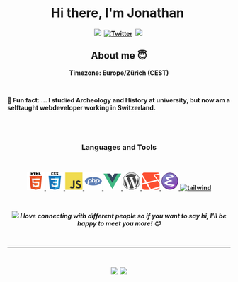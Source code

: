 <div>
<p>
<h1 align="center"><b>Hi there, I'm Jonathan <img src="https://docs.google.com/uc?export=download&id=166Ecq6uBl61U14OUlkHOHIBv2ArKoumJ" alt="" width="30"></h1>
</p>

<p align="center">
<a href="https://jonathanconde.com/"><img src="https://img.shields.io/badge/-PORTFOLIO-%23ff69b4&?style=for-the-badge&?color=ff69b4 alt="Portfolio" /></a>&nbsp;
<a href="https://twitter.com/JC0nde" ><img src="https://img.shields.io/badge/Twitter-1DA1F2?style=for-the-badge&logo=twitter&logoColor=white" alt="Twitter" /></a>&nbsp;
<a href="https://www.linkedin.com/in/jonathanconde/"><img src="https://img.shields.io/badge/Linkedin-2962FF?style=for-the-badge&logo=linkedin&logoColor=white alt="HashNode" /></a>&nbsp;
</p>
 
<h2 align="center">About me 😇</h2>
<p align="center">
Timezone: Europe/Zürich (CEST)
</p>
<br />

:ghost: Fun fact: ... I studied Archeology and History at university, but now am a selftaught webdeveloper working in Switzerland. <br />

<br />  
<br />  
<p>
<h3 align="center"> Languages and Tools</h3>
</p>
<br />
<p align="center">
<a href="https://www.w3.org/html/" target="_blank"> <img src="https://raw.githubusercontent.com/devicons/devicon/master/icons/html5/html5-original-wordmark.svg" alt="html5" width="40" height="40"/> </a>
<a href="https://www.w3schools.com/css/" target="_blank"> <img src="https://raw.githubusercontent.com/devicons/devicon/master/icons/css3/css3-original-wordmark.svg" alt="css3" width="40" height="40"/> </a>
<a href="https://developer.mozilla.org/en-US/docs/Web/JavaScript" target="_blank"> <img src="https://raw.githubusercontent.com/devicons/devicon/master/icons/javascript/javascript-original.svg" alt="javascript" width="40" height="40"/> </a>
<a href="https://www.php.net/" target="_blank"> <img src="https://raw.githubusercontent.com/devicons/devicon/master/icons/php/php-plain.svg" alt="html5" width="40" height="40"/> </a>
<a href="https://vuejs.org/" target="_blank"> <img src="https://raw.githubusercontent.com/github/explore/80688e429a7d4ef2fca1e82350fe8e3517d3494d/topics/vue/vue.png" alt="vue" width="40" height="40"/> </a>
<a href="https://wordpres.org/" target="_blank"> <img alt="WordPress" width="40px" src="https://github.com/devicons/devicon/blob/master/icons/wordpress/wordpress-plain.svg" /> </a>
<a href="https://laravel.com/" target="_blank"> <img alt="Laravel" width="40px" src="https://raw.githubusercontent.com/devicons/devicon/master/icons/laravel/laravel-plain.svg" /> </a>
<a href="https://www.gnu.org/software/emacs/" target="_blank"> <img alt="Emacs" width="40px" src="https://raw.githubusercontent.com/github/explore/80688e429a7d4ef2fca1e82350fe8e3517d3494d/topics/emacs/emacs.png" /> </a>
<a href="https://archlinux.org/" target="_blank"> <img src="https://www.vectorlogo.zone/logos/archlinux/archlinux-icon.svg" alt="tailwind" width="40" height="40"/> </a>  
</p>
<br />
<p align="center">
<img src="https://media.giphy.com/media/LnQjpWaON8nhr21vNW/giphy.gif" width="60"> <em><b>I love connecting with different people</b> so if you want to say <b>hi, I'll be happy to meet you more!</b> 😊</em>
</p>
<br />

---

<br />
<p align="center">
<img src="https://github-readme-stats.vercel.app/api?username=JC0nde&theme=default&show_icons=true" width="450"/>
<img src="https://github-readme-stats.vercel.app/api/top-langs/?username=JC0nde&layout=compact&theme=default" width="400" />
</p>

</div>
